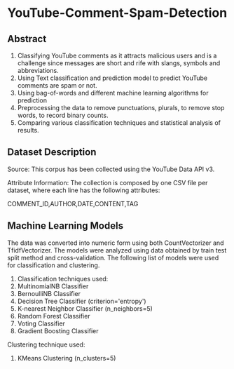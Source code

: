 # YouTube-Comment-Spam-Detection

## Abstract
 1. Classifying YouTube comments as it attracts malicious users and is a challenge since messages are short and rife with slangs,  symbols and abbreviations.
 2. Using Text classification and prediction model to predict YouTube comments are spam or not.
 3. Using bag-of-words and different machine learning algorithms for prediction
 4. Preprocessing the data to remove punctuations, plurals, to remove stop words, to record binary counts.
 5. Comparing various classification techniques and statistical analysis of results.

## Dataset Description
 Source:
 This corpus has been collected using the YouTube Data API v3.

 Attribute Information:
 The collection is composed by one CSV file per dataset, where each line has the following attributes:

 COMMENT_ID,AUTHOR,DATE,CONTENT,TAG

## Machine Learning Models

 The data was converted into numeric form using both CountVectorizer and TfidfVectorizer. The models were analyzed using data obtained   by train test split method and cross-validation. The following list of models were used for classification and clustering. 

 1. Classification techniques used:
 2. MultinomialNB Classifier
 3. BernoulliNB Classifier
 4. Decision Tree Classifier (criterion='entropy')
 5. K-nearest Neighbor Classifier (n_neighbors=5)
 6. Random Forest Classifier
 7. Voting Classifier
 8. Gradient Boosting Classifier

 Clustering technique used:
 1. KMeans Clustering (n_clusters=5)


